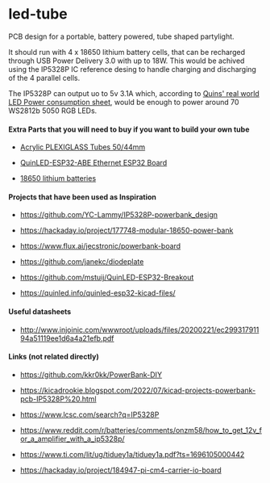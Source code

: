 # led-tube
PCB design for a portable, battery powered, tube shaped partylight.

It should run with 4 x 18650 lithium battery cells, that can be recharged through USB Power Delivery 3.0 with up to 18W. This would be achived using the IP5328P IC reference desing to handle charging and discharging of the 4 parallel cells.

The IP5328P can output uo to 5v 3.1A which, according to [Quins' real world LED Power consumption sheet](https://quinled.info/2020/03/12/digital-led-power-usage/), would be enough to power around 70 WS2812b 5050 RGB LEDs.

#### Extra Parts that you will need to buy if you want to build your own tube

- [Acrylic PLEXIGLASS Tubes 50/44mm](https://hbholzmaus.de/epages/Store7_Shop34800.sf/de_DE/?ObjectPath=/Shops/Shop34800/Categories/Rohre/%22Rohre%20satiniert%22)

- [QuinLED-ESP32-ABE Ethernet ESP32 Board](https://quinled.info/quinled-esp32/)

- [18650 lithium batteries](https://www.akkushop.de/de/3400mah-panasonic-18650-li-ion-akku-mit-eigener-schutzschaltung-ca.-69-x-1861mm-beachten/)



#### Projects that have been used as Inspiration

- https://github.com/YC-Lammy/IP5328P-powerbank_design

- https://hackaday.io/project/177748-modular-18650-power-bank

- https://www.flux.ai/jecstronic/powerbank-board

- https://github.com/janekc/diodeplate

- https://github.com/mstuij/QuinLED-ESP32-Breakout

- https://quinled.info/quinled-esp32-kicad-files/



#### Useful datasheets

- http://www.injoinic.com/wwwroot/uploads/files/20200221/ec29931791194a51119ee1d6a4a21efb.pdf



#### Links (not related directly)

- https://github.com/kkr0kk/PowerBank-DIY

- https://kicadrookie.blogspot.com/2022/07/kicad-projects-powerbank-pcb-IP5328P%20.html

- https://www.lcsc.com/search?q=IP5328P

- https://www.reddit.com/r/batteries/comments/onzm58/how_to_get_12v_for_a_amplifier_with_a_ip5328p/

- https://www.ti.com/lit/ug/tiduey1a/tiduey1a.pdf?ts=1696105000442

- https://hackaday.io/project/184947-pi-cm4-carrier-io-board

